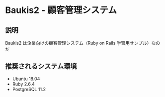 # Baukis2 - 顧客管理システム

## 説明

Baukis2 は企業向けの顧客管理システム（Ruby on Rails 学習用サンプル）なのだ

## 推奨されるシステム環境

* Ubuntu 18.04
* Ruby 2.6.4
* PostgreSQL 11.2